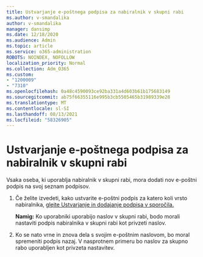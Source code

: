 ```yaml
---
title: Ustvarjanje e-poštnega podpisa za nabiralnik v skupni rabi
ms.author: v-smandalika
author: v-smandalika
manager: dansimp
ms.date: 12/18/2020
ms.audience: Admin
ms.topic: article
ms.service: o365-administration
ROBOTS: NOINDEX, NOFOLLOW
localization_priority: Normal
ms.collection: Adm_O365
ms.custom:
- "1200009"
- "7310"
ms.openlocfilehash: 0a48c4590093ce92ba331a4d603b61b175683149
ms.sourcegitcommit: ab75f66355116e995b3cb5505465b31989339e28
ms.translationtype: MT
ms.contentlocale: sl-SI
ms.lasthandoff: 08/13/2021
ms.locfileid: "58326905"
---
```

# <a name="create-an-email-signature-for-a-shared-mailbox"></a>Ustvarjanje e-poštnega podpisa za nabiralnik v skupni rabi

Vsaka oseba, ki uporablja nabiralnik v skupni rabi, mora dodati nov e-poštni podpis na svoj seznam podpisov.

1. Če želite izvedeti, kako ustvarite e-poštni podpis za katero koli vrsto nabiralnika, [glejte Ustvarjanje in dodajanje podpisa v sporočila.](https://support.office.com/article/8ee5d4f4-68fd-464a-a1c1-0e1c80bb27f2)

    **Namig:** Ko uporabniki uporabijo naslov v skupni rabi, bodo morali nastaviti podpis nabiralnika v skupni rabi kot privzeti naslov.
1. Ko se nato vrne in znova dela s svojim e-poštnim naslovom, bo moral spremeniti podpis nazaj. V nasprotnem primeru bo naslov za skupno rabo uporabljen kot privzeta nastavitev.